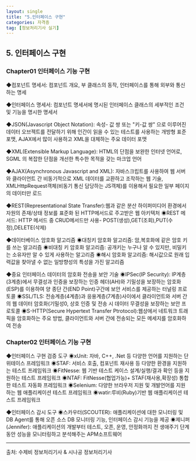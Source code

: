 ```yaml
---
layout: single
title: "5.인터페이스 구현"
categories: 자격증
tag: [정보처리기사 실기]
---
```




## 5. 인터페이스 구현



### Chapter01 인터페이스 기능 구현

◆컴포넌트 명세서: 컴포넌트 개요, 부 클래스의 동작, 인터페이스를 통해 외부와 통신하는 명세

◆인터페이스 명세서: 컴포넌트 명세서에 명시된 인터페이스 클래스의 세부적인 조건 및 기능을 명시한 명세서

◆JSON(Javascript Object Notation): 속성- 값 쌍 또는 "키-값 쌍" 으로 이루어진 데이터 오브젝트를 전달하기 위해
	인간이 읽을 수 있는 테스트를 사용하는 개방형 표준 포맷, AJAX에서 많이 사용하고 XML을 대체하는 주요 데이터 포맷
	
◆XML(Extensible Markup Language): HTML의 단점을 보완한 인터넷 언어로, SGML 의 복잡한 단점을 개선한 특수한
	목적을 갖는 마크업 언어

◆AJAX(Asynchronous Javascript and XML): 자바스크립트를 사용하여 웹 서버와 클라이언트 간 비동기적으로 XML
	데이터를 교환하고 조작하는 웹 기술, XMLHttpRequest객체(비동기 통신 담당하는 JS객체)를 이용해서 필요한
	일부 페이지의 데이터만 로드

◆REST(Representational State Transfer):웹과 같은 분산 하이퍼미디어 환경에서 자원의 존재/상태 정보를 표준화
	된 HTTP메서드로 주고받은 웹 아키텍처
		◉REST 메서드: HTTP 메서드 중 CRUD메서드만 사용- POST(생성),GET(조회),PUT(수정),DELETE(삭제)

◆데이터베이스 암호화 알고리즘
	◉대칭키 암호화 알고리즘: 암,복호화에 같은 암호 키를 쓰는 알고리즘
	◉비대칭 키 암호화 알고리즘: 공개키는 누구나 알 수 있지만, 비밀키는 소유자만 알 수 있게 사용하는 알고리즘
	◉해시 암호화 알고리즘: 해시값으로 원래 입력값을 찾아낼 수 없는 일방향성의 특성을 가진 알고리즘

◆중요 인터페이스 데이터의 암호화 전송을 보안 기술
	◉IPSec(IP Security): IP계층(3계층)에서 무결성과 인증을 보장하는 인증 헤더(AH)와 기밀성을 보장하는 암호화
		(ESP)를 이용하여 양 종단 간(END Point)구간에 보안 서비스를 제공하는 터널링 프로토콜
	◉SSL/TLS: 전송계층(4계층)과 응용계층(7계층)사이에서 클라이언트와 서버 간의 웹 데이터 암호화(기밀성0, 상호
		인증 및 전송 시 데이터 무결성을 보장하는 보안 프로토콜
	◉S-HTTP(Secure Hypertext Transfer Ptrotocol):웹상에서 네트워크 트래픽을 암호화하는 주요 방법, 클라이언트와
		서버 간에 전송되는 모든 메세지를 암호화하여 전송

### Chapter02 인터페이스 기능 구현

◆인터페이스 구현 검증 도구
	◉xUnit: 자바, C++, .Net 등 다양한 언어를 지원하는 단위테이스 프레임워크
	◉STAF: 서비스 호출, 컴포넌트 재사용 등 다양한 환경을 지원하는 테스트 프레임워크
	◉FitNesse: 웹 기반 테스트 케이스 설계/실행/결과 확인 등을 지원하는 테스트 프레임워크
	◉NTAF: FitNesse(협업가능)+ STAF(재사용,확장성) 통합한 테스트 자동화 프레임워크
	◉Selenium: 다양한 브라우저 지원 및 개발언어를 지원하는 웹 애플리케이션 테스트 프레임워크
	◉watir:루비(Ruby)기반 웹 애플리케이션 테스트 프레임워크
	
◆인터페이스 감시 도구
	◉스카우터(SCOUTER): 애플리케이션에 대한 모니터링 및 DB Agent를 통해 오픈 소스 DB 모니터링 기능, 인터페이스
		감시 기능을 제공
	◉제니퍼(Jennifer): 애플리케이션의 개발부터 테스트, 오픈, 운영, 안정화까지 전 생애주기 단계 동안 성능을 
		모니터링하고 분석해주는 APM소프트웨어











<hr />

출처: 수제비 정보처리기사 & 시나공 정보처리기사